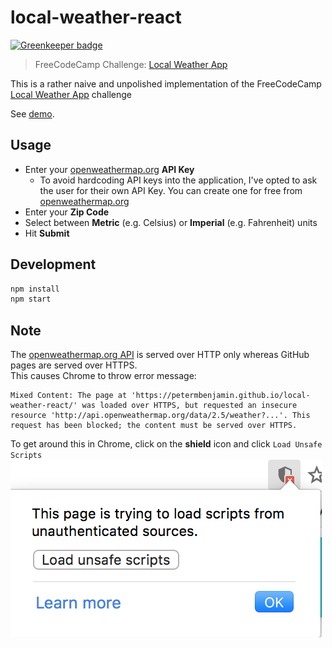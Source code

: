 # local-weather-react

[![Greenkeeper badge](https://badges.greenkeeper.io/petermbenjamin/local-weather-react.svg)](https://greenkeeper.io/)
> FreeCodeCamp Challenge: [Local Weather App](https://petermbenjamin.github.io/local-weather-react/)

This is a rather naive and unpolished implementation of the FreeCodeCamp [Local Weather App](https://www.freecodecamp.com/challenges/show-the-local-weather) challenge

See [demo](https://petermbenjamin.github.io/local-weather-react/).

## Usage

- Enter your [openweathermap.org](https://home.openweathermap.org/users/sign_up) **API Key**
  - To avoid hardcoding API keys into the application, I've opted to ask the user for their own API Key. You can create one for free from [openweathermap.org](https://home.openweathermap.org/users/sign_up)
- Enter your **Zip Code**
- Select between **Metric** (e.g. Celsius) or **Imperial** (e.g. Fahrenheit) units
- Hit **Submit**

## Development

```sh
npm install
npm start
```

## Note

The [openweathermap.org API](http://openweathermap.org/current) is served over HTTP only whereas GitHub pages are served over HTTPS.  
This causes Chrome to throw error message:
```
Mixed Content: The page at 'https://petermbenjamin.github.io/local-weather-react/' was loaded over HTTPS, but requested an insecure resource 'http://api.openweathermap.org/data/2.5/weather?...'. This request has been blocked; the content must be served over HTTPS.
```
To get around this in Chrome, click on the **shield** icon and click `Load Unsafe Scripts`
![load unsafe scripts](img/load-unsafe-scripts.png)
